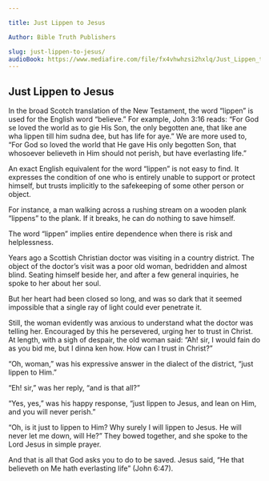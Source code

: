 ```yaml
---

title: Just Lippen to Jesus

Author: Bible Truth Publishers

slug: just-lippen-to-jesus/
audioBook: https://www.mediafire.com/file/fx4vhwhzsi2hxlq/Just_Lippen_to_Jesus.mp3/file
---
```




## Just Lippen to Jesus

In the broad Scotch translation of the New Testament, the word “lippen” is used for the English word “believe.” For example, John 3:16 reads: “For God se loved the world as to gie His Son, the only begotten ane, that like ane wha lippen till him sudna dee, but has life for aye.” We are more used to, “For God so loved the world that He gave His only begotten Son, that whosoever believeth in Him should not perish, but have everlasting life.”

An exact English equivalent for the word “lippen” is not easy to find. It expresses the condition of one who is entirely unable to support or protect himself, but trusts implicitly to the safekeeping of some other person or object.

For instance, a man walking across a rushing stream on a wooden plank “lippens” to the plank. If it breaks, he can do nothing to save himself.

The word “lippen” implies entire dependence when there is risk and helplessness.

Years ago a Scottish Christian doctor was visiting in a country district. The object of the doctor’s visit was a poor old woman, bedridden and almost blind. Seating himself beside her, and after a few general inquiries, he spoke to her about her soul.

But her heart had been closed so long, and was so dark that it seemed impossible that a single ray of light could ever penetrate it.

Still, the woman evidently was anxious to understand what the doctor was telling her. Encouraged by this he persevered, urging her to trust in Christ. At length, with a sigh of despair, the old woman said: “Ah! sir, I would fain do as you bid me, but I dinna ken how. How can I trust in Christ?”

“Oh, woman,” was his expressive answer in the dialect of the district, “just lippen to Him.”

“Eh! sir,” was her reply, “and is that all?”

“Yes, yes,” was his happy response, “just lippen to Jesus, and lean on Him, and you will never perish.”

“Oh, is it just to lippen to Him? Why surely I will lippen to Jesus. He will never let me down, will He?” They bowed together, and she spoke to the Lord Jesus in simple prayer.

And that is all that God asks you to do to be saved. Jesus said, “He that believeth on Me hath everlasting life” (John 6:47).